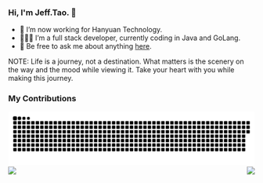 ### Hi, I'm Jeff.Tao. 👋

- 🏢 I’m now working for Hanyuan Technology.
- 👨🏻‍💻 I’m a full stack developer, currently coding in Java and GoLang.
- 💬 Be free to ask me about anything [here](https://github.com/wendy512/wendy512/issues).

NOTE: Life is a journey, not a destination. What matters is the scenery on the way and the mood while viewing it. Take your heart with you while making this journey. 

### My Contributions

<picture>
  <source media="(prefers-color-scheme: dark)" srcset="https://raw.githubusercontent.com/wendy512/wendy512/output/github-contribution-grid-snake-dark.svg">
  <source media="(prefers-color-scheme: light)" srcset="https://raw.githubusercontent.com/wendy512/wendy512/output/github-contribution-grid-snake.svg">
  <img alt="github contribution grid snake animation" src="https://raw.githubusercontent.com/wendy512/wendy512/output/github-contribution-grid-snake.svg">
</picture>

<img align="left" src="https://github-readme-stats.vercel.app/api?username=wendy512&show_icons=true&hide_border=true">
<img align="right" src="https://github-readme-stats.vercel.app/api/top-langs/?username=wendy512&hide_border=true">
